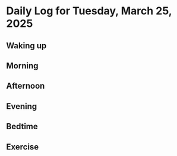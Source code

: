 # Daily Log for Tuesday, March 25, 2025

## Waking up

## Morning

## Afternoon

## Evening

## Bedtime

## Exercise
